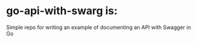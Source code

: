 # go-api-with-swarg is:
Simple repo for writing an example of documenting an API with Swagger in Go
